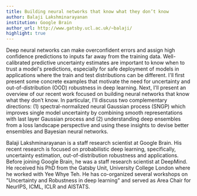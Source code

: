 ```yaml
---
title: Building neural networks that know what they don’t know
author: Balaji Lakshminarayanan
institution: Google Brain
author_url: http://www.gatsby.ucl.ac.uk/~balaji/
highlight: true
---
```


Deep neural networks can make overconfident errors and assign high confidence predictions to inputs far away from the training data. Well-calibrated predictive uncertainty estimates are important to know when to trust a model's predictions, especially for safe deployment of models in applications where the train and test distributions can be different. I'll first present some concrete examples that motivate the need for uncertainty and out-of-distribution (OOD) robustness in deep learning. Next, I'll present an overview of our recent work focused on building neural networks that know what they don’t know. In particular, I'll discuss two complementary directions: (1) spectral-normalized neural Gaussian process (SNGP) which improves single model uncertainty by combining smooth representations with last layer Gaussian process and (2) understanding deep ensembles from a loss landscape perspective and using these insights to devise better ensembles and Bayesian neural networks.

Balaji Lakshminarayanan is a staff research scientist at Google Brain. His recent research is focused on probabilistic deep learning, specifically, uncertainty estimation, out-of-distribution robustness and applications. Before joining Google Brain, he was a staff research scientist at DeepMind. He received his PhD from the Gatsby Unit, University College London where he worked with Yee Whye Teh. He has co-organized several workshops on "Uncertainty and Robustness in deep learning" and served as Area Chair for NeurIPS, ICML, ICLR and AISTATS.